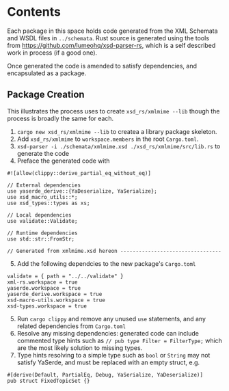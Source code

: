 # Contents

Each package in this space holds code generated from the XML Schemata and WSDL files in `../schemata`.
Rust source is generated using the tools from https://github.com/lumeohq/xsd-parser-rs, which is a self
described work in process (if a good one).

Once generated the code is amended to satisfy dependencies, and encapsulated as a package.

## Package Creation

This illustrates the process uses to create `xsd_rs/xmlmime --lib` though the process is broadly the same for each.

1. `cargo new xsd_rs/xmlmime --lib` to createa a library package skeleton.
1. Add `xsd_rs/xmlmime` to `workspace.members` in the root `Cargo.toml`.
1. `xsd-parser -i ./schemata/xmlmime.xsd ./xsd_rs/xmlmime/src/lib.rs` to generate the code
1. Preface the generated code with
```
#![allow(clippy::derive_partial_eq_without_eq)]

// External dependencies
use yaserde_derive::{YaDeserialize, YaSerialize};
use xsd_macro_utils::*;
use xsd_types::types as xs;

// Local dependencies
use validate::Validate;

// Runtime dependencies
use std::str::FromStr;

// Generated from xmlmime.xsd hereon ---------------------------------
```
5. Add the following dependcies to the new package's `Cargo.toml`
```
validate = { path = "../../validate" }
xml-rs.workspace = true
yaserde.workspace = true
yaserde_derive.workspace = true
xsd-macro-utils.workspace = true
xsd-types.workspace = true
```
5. Run `cargo clippy` and remove any unused `use` statements, and any related dependencies from `Cargo.toml`
5. Resolve any missing dependencies: generated code can include commented type hints such as `// pub type Filter = FilterType;` which are the most likely solution to missing types.
5. Type hints resolving to a simple type such as `bool` or `String` may not satisfy YaSerde, and must be replaced with an empty struct, e.g.
```
#[derive(Default, PartialEq, Debug, YaSerialize, YaDeserialize)]
pub struct FixedTopicSet {}
```
